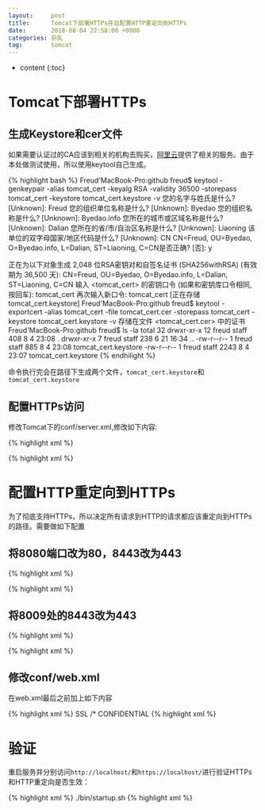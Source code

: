 ```yaml
---
layout: 	post
title:  	Tomcat下部署HTTPs并且配置HTTP重定向到HTTPs
date:   	2018-08-04 22:58:00 +0800
categories: 杂乱
tag: 		tomcat
---
```


* content
{:toc}


Tomcat下部署HTTPs
======================

生成Keystore和cer文件
----------------------

如果需要认证过的CA应该到相关的机构去购买，[阿里云](https://www.aliyun.com/)提供了相关的服务。由于本处做测试使用，所以使用keytool自己生成。

{% highlight bash %}
Freud'MacBook-Pro:github freud$ keytool -genkeypair -alias tomcat_cert -keyalg RSA -validity 36500 -storepass tomcat_cert -keystore tomcat_cert.keystore -v
您的名字与姓氏是什么?
  [Unknown]:  Freud
您的组织单位名称是什么?
  [Unknown]:  Byedao
您的组织名称是什么?
  [Unknown]:  Byedao.info
您所在的城市或区域名称是什么?
  [Unknown]:  Dalian
您所在的省/市/自治区名称是什么?
  [Unknown]:  Liaoning
该单位的双字母国家/地区代码是什么?
  [Unknown]:  CN 
CN=Freud, OU=Byedao, O=Byedao.info, L=Dalian, ST=Liaoning, C=CN是否正确?
  [否]:  y

正在为以下对象生成 2,048 位RSA密钥对和自签名证书 (SHA256withRSA) (有效期为 36,500 天):
	 CN=Freud, OU=Byedao, O=Byedao.info, L=Dalian, ST=Liaoning, C=CN
输入 <tomcat_cert> 的密钥口令
	(如果和密钥库口令相同, 按回车):  tomcat_cert
再次输入新口令: tomcat_cert
[正在存储tomcat_cert.keystore]
Freud'MacBook-Pro:github freud$ keytool -exportcert -alias tomcat_cert -file tomcat_cert.cer -storepass tomcat_cert -keystore tomcat_cert.keystore -v
存储在文件 <tomcat_cert.cer> 中的证书
Freud'MacBook-Pro:github freud$ ls -la
total 32
drwxr-xr-x  12 freud  staff   408  8  4 23:08 .
drwxr-xr-x   7 freud  staff   238  6 21 16:34 ..
-rw-r--r--   1 freud  staff   885  8  4 23:08 tomcat_cert.keystore
-rw-r--r--   1 freud  staff  2243  8  4 23:07 tomcat_cert.keystore
{% endhilight %}

命令执行完会在路径下生成两个文件，`tomcat_cert.keystore`和`tomcat_cert.keystore`

配置HTTPs访问
----------------------

修改Tomcat下的conf/server.xml,修改如下内容:

{% highlight xml %}
 <!-- 修改前
<Connector port="8443" protocol="org.apache.coyote.http11.Http11Protocol"
   maxThreads="150" SSLEnabled="true" scheme="https" secure="true"
   clientAuth="false" sslProtocol="TLS" />
-->
<!-- 修改前 -->
<Connector port="443" protocol="org.apache.coyote.http11.Http11Protocol"
   maxThreads="150" SSLEnabled="true" scheme="https" secure="true"
   clientAuth="false" sslProtocol="TLS" 
   keystoreFile="some_location\tomcat_cert.keystore"
   keystorePass="tomcat_cert"/>
{% highlight xml %}


配置HTTP重定向到HTTPs
======================

为了彻底支持HTTPs，所以决定所有请求到HTTP的请求都应该重定向到HTTPs的路径。需要做如下配置

将8080端口改为80，8443改为443
----------------------

{% highlight xml %}
<!-- 修改前 -->
<Connector port="8080" protocol="HTTP/1.1"
   connectionTimeout="20000"
   redirectPort="8443" />
<!-- 修改前 -->
<Connector port="80" protocol="HTTP/1.1"
   connectionTimeout="20000"
   redirectPort="443" />
{% highlight xml %}

将8009处的8443改为443
----------------------

{% highlight xml %}
<!-- 修改前 -->
<Connector port="8009" protocol="AJP/1.3" redirectPort="8443" />
<!-- 修改前 -->
<Connector port="8009" protocol="AJP/1.3" redirectPort="443" />
{% highlight xml %}

修改conf/web.xml
----------------------
在web.xml最后</web>之前加上如下内容

{% highlight xml %}
<security-constraint>
  <web-resource-collection >
    <web-resource-name >SSL</web-resource-name>
    <url-pattern>/*</url-pattern>
  </web-resource-collection>
  <user-data-constraint>
    <transport-guarantee>CONFIDENTIAL</transport-guarantee>
  </user-data-constraint>
</security-constraint>
{% highlight xml %}


验证
======================

重启服务并分别访问`http://localhost/`和`https://localhost/`进行验证HTTPs和HTTP重定向是否生效：

{% highlight xml %}
./bin/startup.sh
{% highlight xml %}











